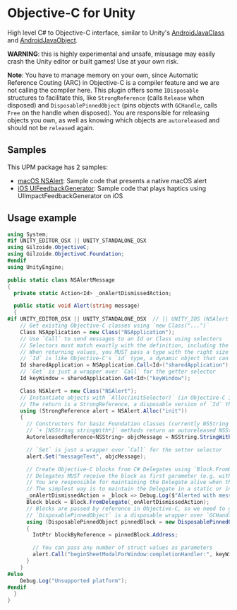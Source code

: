 # Objective-C for Unity
High level C# to Objective-C interface, similar to Unity's [AndroidJavaClass](https://docs.unity3d.com/ScriptReference/AndroidJavaClass.html) and [AndroidJavaObject](https://docs.unity3d.com/ScriptReference/AndroidJavaObject.html).

**WARNING**: this is highly experimental and unsafe, misusage may easily crash the Unity editor or built games!
Use at your own risk.

**Note**: You have to manage memory on your own, since Automatic Reference Couting (ARC) in Objective-C is a compiler feature and we are not calling the compiler here.
This plugin offers some `IDisposable` structures to facilitate this, like `StrongReference` (calls `Release` when disposed) and `DisposablePinnedObject` (pins objects with `GCHandle`, calls `Free` on the handle when disposed).
You are responsible for releasing objects you own, as well as knowing which objects are `autorelease`d and should not be `release`d again.


## Samples
This UPM package has 2 samples:
- [macOS NSAlert](Samples~/macOS-NSAlert): Sample code that presents a native macOS alert
- [iOS UIFeedbackGenerator](Samples~/iOS-UIFeedbackGenerator): Sample code that plays haptics using UIImpactFeedbackGenerator on iOS


## Usage example
```cs
using System;
#if UNITY_EDITOR_OSX || UNITY_STANDALONE_OSX
using Gilzoide.ObjectiveC;
using Gilzoide.ObjectiveC.Foundation;
#endif
using UnityEngine;

public static class NSAlertMessage
{
  private static Action<Id> _onAlertDismissedAction;

  public static void Alert(string message)
  {
#if UNITY_EDITOR_OSX || UNITY_STANDALONE_OSX  // || UNITY_IOS (NSAlert is not support in iOS)
    // Get existing Objective-C classes using `new Class("...")`
    Class NSApplication = new Class("NSApplication");
    // Use `Call` to send messages to an Id or Class using selectors
    // Selectors must match exactly with the definition, including the `:` characters
    // When returning values, you MUST pass a type with the right size or the application may crash
    // `Id` is like Objective-C's `id` type, a dynamic object that can receive messages
    Id sharedApplication = NSApplication.Call<Id>("sharedApplication");
    // `Get` is just a wrapper over `Call` for the getter selector
    Id keyWindow = sharedApplication.Get<Id>("keyWindow");

    Class NSAlert = new Class("NSAlert");
    // Instantiate objects with `Alloc(initSelector)` (in Objective-C idiom: `[[Class alloc] init]`)
    // The return is a StrongReference, a disposable version of `Id` that calls `Release` on Dispose
    using (StrongReference alert = NSAlert.Alloc("init"))
    {
      // Constructors for basic Foundation classes (currently NSString and NSNumber) are available
      // `+ [NSString stringWith*]` methods return an autoreleased NSString, no need to `Release`
      AutoreleasedReference<NSString> objcMessage = NSString.StringWith(message);

      // `Set` is just a wrapper over `Call` for the setter selector
      alert.Set("messageText", objcMessage);

      // Create Objective-C blocks from C# Delegates using `Block.FromDelegate`
      // Delegates MUST receive the block as first parameter (e.g. with `Id` type), as per block ABI
      // You are responsible for maintaining the Delegate alive when the block is called
      // The simplest way is to maintain the Delegate in a static or instance field
      _onAlertDismissedAction = _block => Debug.Log($"Alerted with message: '{message}'");
      Block block = Block.FromDelegate(_onAlertDismissedAction);
      // Blocks are passed by reference in Objective-C, so we need to get its address first
      // `DisposablePinnedObject` is a disposable wrapper over `GCHandle`
      using (DisposablePinnedObject pinnedBlock = new DisposablePinnedObject(block))
      {
        IntPtr blockByReference = pinnedBlock.Address;

        // You can pass any number of struct values as parameters
        alert.Call("beginSheetModalForWindow:completionHandler:", keyWindow, blockByReference);
      }
    }
#else
    Debug.Log("Unsupported platform");
#endif
  }
}
```